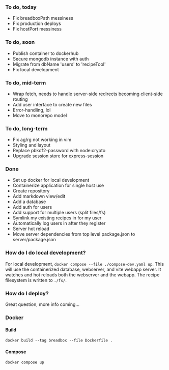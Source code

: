 ### To do, today
- Fix breadboxPath messiness
- Fix production deploys
- Fix hostPort messiness

### To do, soon
- Publish container to dockerhub
- Secure mongodb instance with auth
- Migrate from dbName 'users' to 'recipeTool'
- Fix local development

### To do, mid-term
- Wrap fetch, needs to handle server-side redirects becoming client-side routing
- Add user interface to create new files
- Error-handling, lol
- Move to monorepo model

### To do, long-term
- Fix ag/rg not working in vim
- Styling and layout
- Replace pbkdf2-password with node:crypto
- Upgrade session store for express-session

### Done
- Set up docker for local development
- Containerize application for single host use
- Create repository
- Add markdown view/edit
- Add a database
- Add auth for users
- Add support for multiple users (split files/fs)
- Symlink my existing recipes in for my user
- Automatically log users in after they register
- Server hot reload
- Move server dependencies from top level package.json to server/package.json

### How do I do local development?
For local development, `docker compose --file ./compose-dev.yaml up`. This will use the containerized database, webserver, and vite webapp server. It watches and hot reloads both the webserver and the webapp. The recipe filesystem is written to `./fs/`.

### How do I deploy?
Great question, more info coming...

### Docker
#### Build
`docker build --tag breadbox --file Dockerfile .`

#### Compose
`docker compose up`
